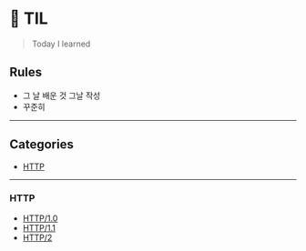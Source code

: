 # 📝 TIL
> Today I learned

## Rules
* 그 날 배운 것 그날 작성
* 꾸준히
---
## Categories
* [HTTP](#http)

---

### HTTP
- [HTTP/1.0](HTTP/HTTP1.0.md)
- [HTTP/1.1](HTTP/HTTP1.1.md)
- [HTTP/2](HTTP/HTTP2.md)